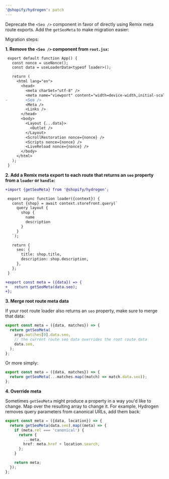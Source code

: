 ```yaml
---
'@shopify/hydrogen': patch
---
```


Deprecate the `<Seo />` component in favor of directly using Remix meta route exports. Add the `getSeoMeta` to make migration easier:

Migration steps:

**1. Remove the `<Seo />` component from `root.jsx`:**

```diff
 export default function App() {
   const nonce = useNonce();
   const data = useLoaderData<typeof loader>();

   return (
     <html lang="en">
       <head>
         <meta charSet="utf-8" />
         <meta name="viewport" content="width=device-width,initial-scale=1" />
-        <Seo />
         <Meta />
         <Links />
       </head>
       <body>
         <Layout {...data}>
           <Outlet />
         </Layout>
         <ScrollRestoration nonce={nonce} />
         <Scripts nonce={nonce} />
         <LiveReload nonce={nonce} />
       </body>
     </html>
   );
 }

```

**2. Add a Remix meta export to each route that returns an `seo` property from a `loader` or `handle`:**

```diff
+import {getSeoMeta} from '@shopify/hydrogen';

 export async function loader({context}) {
   const {shop} = await context.storefront.query(`
     query layout {
       shop {
         name
         description
       }
     }
   `);

   return {
     seo: {
       title: shop.title,
       description: shop.description,
     },
   };
 }

+export const meta = ({data}) => {
+   return getSeoMeta(data.seo);
+};
```

**3. Merge root route meta data**

If your root route loader also returns an `seo` property, make sure to merge that data:

```ts
export const meta = ({data, matches}) => {
  return getSeoMeta(
    args.matches[0].data.seo,
    // the current route seo data overrides the root route data
    data.seo,
  );
};
```

Or more simply:

```ts
export const meta = ({data, matches}) => {
  return getSeoMeta(...matches.map((match) => match.data.seo));
};
```

**4. Override meta**

Sometimes `getSeoMeta` might produce a property in a way you'd like to change. Map over the resulting array to change it. For example, Hydrogen removes query parameters from canonical URLs, add them back:

```ts
export const meta = ({data, location}) => {
  return getSeoMeta(data.seo).map((meta) => {
    if (meta.rel === 'canonical') {
      return {
        ...meta,
        href: meta.href + location.search,
      };
    }

    return meta;
  });
};
```
